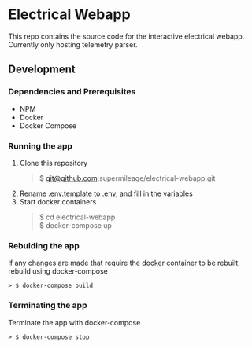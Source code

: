 # Electrical Webapp
This repo contains the source code for the interactive electrical webapp. Currently only hosting telemetry parser.

## Development
### Dependencies and Prerequisites
 - NPM
 - Docker
 - Docker Compose

### Running the app
1. Clone this repository
    > $ git@github.com:supermileage/electrical-webapp.git
2. Rename .env.template to .env, and fill in the variables
3. Start docker containers
    > $ cd electrical-webapp <br>
    $ docker-compose up

### Rebulding the app
If any changes are made that require the docker container to be rebuilt, rebuild using docker-compose

    > $ docker-compose build

### Terminating the app
Terminate the app with docker-compose

    > $ docker-compose stop
